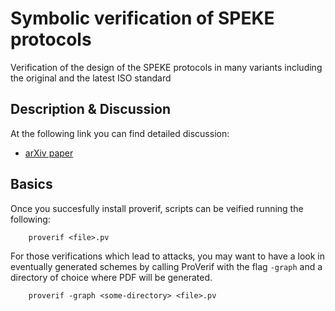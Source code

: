 # Symbolic verification of SPEKE protocols
Verification of the design of the SPEKE protocols in many variants including the original and the latest ISO standard

## Description & Discussion

At the following link you can find detailed discussion:
- [arXiv paper](https://arxiv.org/abs/1802.04900)

## Basics

Once you succesfully install proverif, scripts can be veified running the following:

```
    proverif <file>.pv
```

For those verifications which lead to attacks, you may want to have a look in eventually generated schemes by calling ProVerif with the flag `-graph` and a directory of choice where PDF will be generated.

```
    proverif -graph <some-directory> <file>.pv
```

